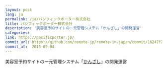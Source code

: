 ```yaml
---
layout: post
lang: ja
permalink: /ja/パシフィックポーター株式会社
title: パシフィックポーター株式会社
description: '美容室予約サイトの一元管理システム「かんざし」の開発運営'
categories: 
link: https://pacificporter.jp/
commit_url: https://github.com/remote-jp/remote-in-japan/commit/16247f2598ef1959b193705b0a3f7c358f13922e
commit_at:  2015-09-04
---
```


<p>美容室予約サイトの一元管理システム「<a href="https://kanzashi.com/">かんざし</a>」の開発運営</p>
